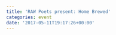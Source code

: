 ```yaml
---
title: 'RAW Poets present: Home Brewed'
categories: event
date: '2017-05-11T19:17:26+00:00'
---
```

